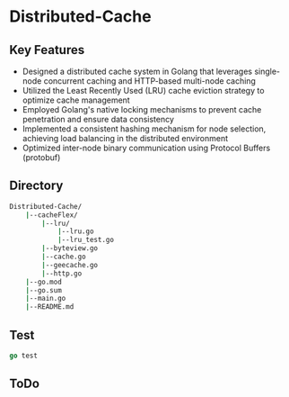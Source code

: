 # Distributed-Cache

## Key Features
- Designed a distributed cache system in Golang that leverages single-node concurrent caching and HTTP-based multi-node caching
- Utilized the Least Recently Used (LRU) cache eviction strategy to optimize cache management
- Employed Golang's native locking mechanisms to prevent cache penetration and ensure data consistency
- Implemented a consistent hashing mechanism for node selection, achieving load balancing in the distributed environment
- Optimized inter-node binary communication using Protocol Buffers (protobuf)

## Directory
```bash
Distributed-Cache/
    |--cacheFlex/
        |--lru/
            |--lru.go  
            |--lru_test.go
        |--byteview.go 
        |--cache.go    
        |--geecache.go 
        |--http.go
    |--go.mod
    |--go.sum
    |--main.go
    |--README.md


```
## Test
```go
go test
```


## ToDo